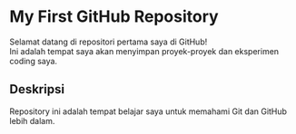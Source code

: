 # My First GitHub Repository

Selamat datang di repositori pertama saya di GitHub!  
Ini adalah tempat saya akan menyimpan proyek-proyek dan eksperimen coding saya.

## Deskripsi
Repository ini adalah tempat belajar saya untuk memahami Git dan GitHub lebih dalam.

